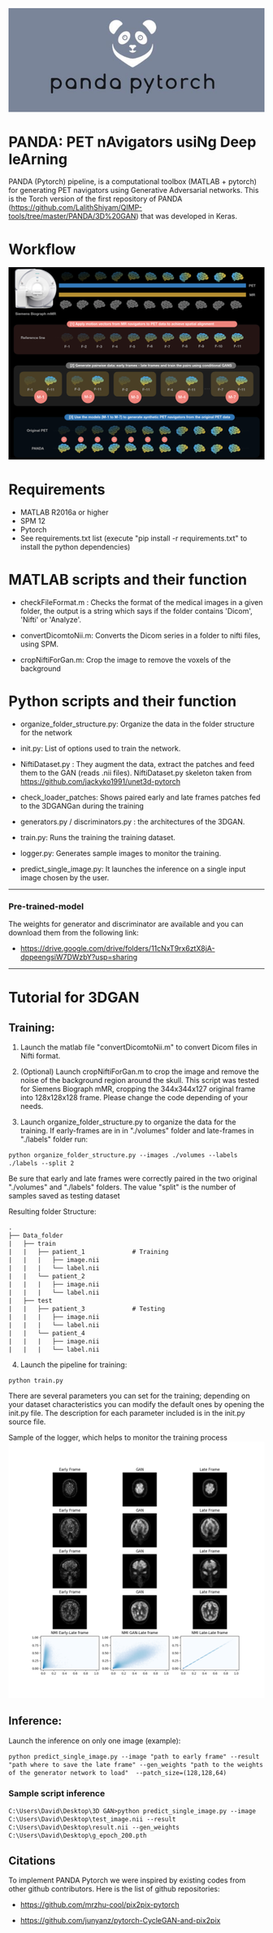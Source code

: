 ![Panda-logo](Images/Panda-logo.JPG)

# PANDA: PET nAvigators usiNg Deep leArning

PANDA (Pytorch) pipeline, is a computational toolbox (MATLAB + pytorch) for generating PET navigators using Generative Adversarial networks. 
This is the Torch version of the first repository of PANDA (https://github.com/LalithShiyam/QIMP-tools/tree/master/PANDA/3D%20GAN) that was developed in Keras.

# Workflow

![PANDA-workflow](Images/PANDA-workflow.png)


# Requirements

- MATLAB R2016a or higher
- SPM 12
- Pytorch
- See requirements.txt list (execute "pip install -r requirements.txt" to install the python dependencies)

# MATLAB scripts and their function 

- checkFileFormat.m : Checks the format of the medical images in a given folder, the output is a string which says if the folder contains 'Dicom', 'Nifti' or 'Analyze'.

- convertDicomtoNii.m: Converts the Dicom series in a folder to nifti files, using SPM.

- cropNiftiForGan.m: Crop the image to remove the voxels of the background

# Python scripts and their function

- organize_folder_structure.py: Organize the data in the folder structure for the network

- init.py: List of options used to train the network. 

- NiftiDataset.py : They augment the data, extract the patches and feed them to the GAN (reads .nii files). NiftiDataset.py
  skeleton taken from https://github.com/jackyko1991/unet3d-pytorch

- check_loader_patches: Shows paired early and late frames patches fed to the 3DGANGan during the training  

- generators.py / discriminators.py : the architectures of the 3DGAN.

- train.py: Runs the training the training dataset.

- logger.py: Generates sample images to monitor the training.

- predict_single_image.py: It launches the inference on a single input image chosen by the user.

*******************************************************************************
### Pre-trained-model
The weights for generator and discriminator are available and you can download them from the following link:
- https://drive.google.com/drive/folders/11cNxT9rx6ztX8jA-dppeengsiW7DWzbY?usp=sharing
*******************************************************************************

# Tutorial for 3DGAN

## Training:

1) Launch the matlab file "convertDicomtoNii.m" to convert Dicom files in Nifti format.

2) (Optional) Launch cropNiftiForGan.m to crop the image and remove the noise of the background region around the skull. This script was tested for Siemens Biograph mMR,
cropping the 344x344x127 original frame into 128x128x128 frame. Please change the code depending of your needs.  

3) Launch organize_folder_structure.py to organize the data for the training. If early-frames  are in in "./volumes" folder and late-frames in "./labels" folder run: 

```console
python organize_folder_structure.py --images ./volumes --labels ./labels --split 2
```

Be sure that early and late frames were correctly paired in the two original "./volumes" and "./labels" folders. The value "split" is the number of samples saved as testing dataset

Resulting folder Structure:

	.
	├── Data_folder                   
	|   ├── train              
	|   |   ├── patient_1             # Training
	|   |   |   ├── image.nii              
	|   |   |   └── label.nii                     
	|   |   └── patient_2             
	|   |   |   ├── image.nii              
	|   |   |   └── label.nii              
	|   ├── test               
	|   |   ├── patient_3             # Testing
	|   |   |   ├── image.nii              
	|   |   |   └── label.nii              
	|   |   └── patient_4             
	|   |   |   ├── image.nii              
	|   |   |   └── label.nii            


4) Launch the pipeline for training: 
```console
python train.py 
```
There are several parameters you can set for the training; depending on your dataset characteristics you can modify the default ones by opening the init.py file. 
The description for each parameter included is in the init.py source file.

Sample of the logger, which helps to monitor the training process
![logger](Images/epoch_162.png)


## Inference:

Launch the inference on only one image (example):

```console
python predict_single_image.py --image "path to early frame" --result "path where to save the late frame" --gen_weights "path to the weights of the generator network to load"  --patch_size=(128,128,64)
```
### Sample script inference
```console
C:\Users\David\Desktop\3D GAN>python predict_single_image.py --image C:\Users\David\Desktop\test_image.nii --result C:\Users\David\Desktop\result.nii --gen_weights C:\Users\David\Desktop\g_epoch_200.pth
```

## Citations

To implement PANDA Pytorch we were inspired by existing codes from other github contributors. Here is the list of github repositories:

- https://github.com/mrzhu-cool/pix2pix-pytorch

- https://github.com/junyanz/pytorch-CycleGAN-and-pix2pix



